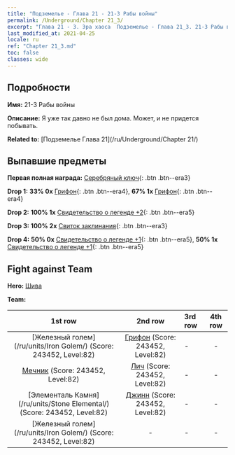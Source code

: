 ```yaml
---
title: "Подземелье - Глава 21 - 21-3 Рабы войны"
permalink: /Underground/Chapter 21_3/
excerpt: "Глава 21 - 3. Эра хаоса  Подземелье - Глава 21_3. 21-3 Рабы войны"
last_modified_at: 2021-04-25
locale: ru
ref: "Chapter 21_3.md"
toc: false
classes: wide
---
```


## Подробности

 **Имя:** 21-3 Рабы войны

 **Описание:** Я уже так давно не был дома. Может, и не придется побывать.

 **Related to:** [Подземелье Глава 21](/ru/Underground/Chapter 21/)

## Выпавшие предметы

 **Первая полная награда:** [Серебряный ключ](/ItemsRU/con_693/){: .btn .btn--era3}

 **Drop 1:** **33% 0x** [Грифон](/ItemsRU/unt_192/){: .btn .btn--era4}, **67% 1x** [Грифон](/ItemsRU/unt_192/){: .btn .btn--era4}

 **Drop 2:** **100% 1x** [Свидетельство о легенде +2](/ItemsRU/mat_81/){: .btn .btn--era5}

 **Drop 3:** **100% 2x** [Свиток заклинания](/ItemsRU/con_694/){: .btn .btn--era3}

 **Drop 4:** **50% 0x** [Свидетельство о легенде +1](/ItemsRU/mat_74/){: .btn .btn--era5}, **50% 1x** [Свидетельство о легенде +1](/ItemsRU/mat_74/){: .btn .btn--era5}


## Fight against Team
 **Hero:** [Шива](/ru/heroes/Shiva/)

 **Team:**


  | 1st row | 2nd row | 3rd row | 4th row |
  |:----:|:----:|:----|:----:|
  | [Железный голем](/ru/units/Iron Golem/) (Score: 243452, Level:82)  | [Грифон](/ru/units/Griffin/) (Score: 243452, Level:82)  | - | - |
  | [Мечник](/ru/units/Swordsman/) (Score: 243452, Level:82)  | [Лич](/ru/units/Lich/) (Score: 243452, Level:82)  | - | - |
  | [Элементаль Камня](/ru/units/Stone Elemental/) (Score: 243452, Level:82)  | [Джинн](/ru/units/Genie/) (Score: 243452, Level:82)  | - | - |
  | [Железный голем](/ru/units/Iron Golem/) (Score: 243452, Level:82)  | - | - | - |


